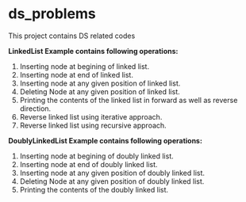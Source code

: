 # ds_problems
This project contains DS related codes

**LinkedList Example contains following operations:**
1. Inserting node at begining of linked list.
2. Inserting node at end of linked list.
3. Inserting node at any given position of linked list.
4. Deleting Node at any given position of linked list.
5. Printing the contents of the linked list in forward as well as reverse direction.
6. Reverse linked list using iterative approach.
7. Reverse linked list using recursive approach.


**DoublyLinkedList Example contains following operations:**
1. Inserting node at begining of doubly linked list.
2. Inserting node at end of doubly linked list.
3. Inserting node at any given position of doubly linked list.
4. Deleting Node at any given position of doubly  linked list.
5. Printing the contents of the doubly linked list.
